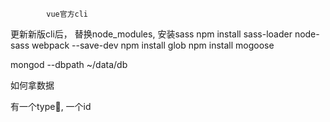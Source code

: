 

			vue官方cli

更新新版cli后， 替换node_modules,
安装sass npm install sass-loader node-sass webpack --save-dev
npm install glob
npm install mogoose


mongod --dbpath ~/data/db

如何拿数据

有一个type, 一个id
